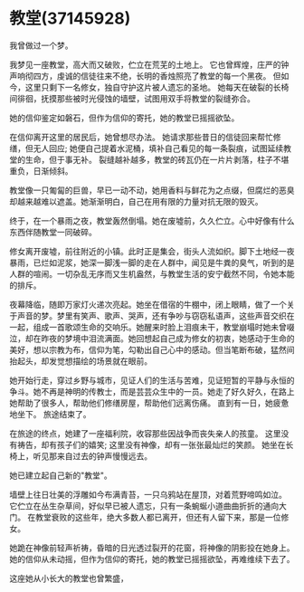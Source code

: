 # 教堂(37145928)

我曾做过一个梦。

我梦见一座教堂，高大而又破败，伫立在荒芜的土地上。 它也曾辉煌，庄严的钟声响彻四方，虔诚的信徒往来不绝，长明的香烛照亮了教堂的每一个黑夜。 但如今，这里只剩下一名修女，独自守护这片被人遗忘的圣地。 她每天在破裂的长椅间徘徊，抚摸那些被时光侵蚀的墙壁，试图用双手将教堂的裂缝弥合。

她的信仰鉴定如磐石，但作为信仰的寄托，她的教堂已摇摇欲坠。

在信仰离开这里的居民后，她曾想尽办法。 她请求那些昔日的信徒回来帮忙修缮，但无人回应; 她便自己提着水泥桶，填补自己看见的每一条裂痕，试图延续教堂的生命，但于事无补。 裂缝越补越多，教堂的砖瓦仍在一片片剥落，柱子不堪重负，日渐倾斜。

教堂像一只匍匐的巨兽，早已一动不动，她用香料与鲜花为之点缀，但腐烂的恶臭却越来越难以遮盖。她渐渐明白，自己在用有限的力量对抗无限的毁灭。

终于，在一个暴雨之夜，教堂轰然倒塌。她在废墟前，久久伫立。心中好像有什么东西伴随教堂一同破碎。

修女离开废墟，前往附近的小镇。此时正是集会，街头人流如织。脚下土地经一夜暴雨，已烂如泥浆，她深一脚浅一脚的走在人群中，闻见是牛粪的臭气，听到的是人群的喧闹。一切杂乱无序而又生机盎然，与教堂生活的安宁截然不同，令她本能的排斥。

夜幕降临，随即万家灯火递次亮起。她坐在借宿的牛棚中，闭上眼睛，做了一个关于声音的梦。梦里有笑声、歌声、哭声，还有争吵与窃窃私语声，这些声音交织在一起，组成一首歌颂生命的交响乐。她醒来时脸上泪痕未干，教堂崩塌时她未曾啜泣，却在昨夜的梦境中泪流满面。她回想起自己成为修女的初衷，她感动于生命的美好，想以宗教为布，信仰为笔，勾勒出自己心中的感动。但当笔断布破，猛然间抬起头，却发觉想描绘的场景就在眼前。

她开始行走，穿过乡野与城市，见证人们的生活与苦难，见证短暂的平静与永恒的争斗。她不再是神明的传教士，而是芸芸众生中的一员。她走了好久好久，在路上她帮助了很多人，帮助他们修缮房屋，帮助他们远离伤痛。 直到有一日，她疲惫地坐下。 旅途结束了。

在旅途的终点，她建了一座福利院，收容那些因战争而丧失亲人的孩童。 这里没有祷告，却有孩子们的嬉笑; 这里没有神像，却有一张张最灿烂的笑颜。  她坐在长椅上，听见那来自过去的钟声慢慢远去。

她已建立起自己新的"教堂"。 




墙壁上往日壮美的浮雕如今布满青苔，一只乌鸦站在屋顶，对着荒野啼鸣如泣。 它伫立在丛生杂草间，好似早已被人遗忘，只有一条蜿蜒小道曲曲折折的通向大门。 在教堂衰败的这些年，绝大多数人都已离开，但还有人留下来，那是一位修女。

她跪在神像前轻声祈祷，昏暗的日光透过裂开的花窗，将神像的阴影投在她身上。 她的信仰从未动摇，但作为信仰的寄托，她的教堂已摇摇欲坠，再难维续下去了。

这座她从小长大的教堂也曾繁盛，